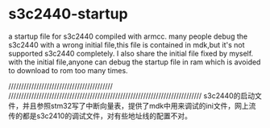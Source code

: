 # s3c2440-startup
a startup file for s3c2440 compiled with armcc.
many people debug the s3c2440 with a wrong initial file,this file is contained in mdk,but it's not supported s3c2440 completely.
I also share the initial file fixed by myself.
with the initial file,anyone can debug the startup file in ram which is avoided to download to rom too many times.

/////////////////////////////////////////
////////////////////////////////////////////////////////////////////////////
s3c2440的启动文件，并且参照stm32写了中断向量表，提供了mdk中用来调试的ini文件，网上流传的都是s3c2410的调试文件，对有些地址线的配置不对。
